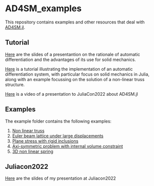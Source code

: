 # AD4SM_examples

This repository contains examples and other resources that deal with [AD4SM.jl](https://github.com/avigliotti/AD4SM.jl).

## Tutorial
[Here](https://github.com/avigliotti/AD4SM_examples/blob/master/AD4SM_talk.pdf) are the slides of a presentantion on the rationale of automatic differentiation and the advantages of its use for solid mechanics.

[Here](https://github.com/avigliotti/AD4SM_examples/blob/master/tutorial/handson_AD4SM_intro.ipynb) is a tutorial illustrating the implementation of an automatic differentiation system, with particular focus on solid mechanics in Julia, along with an example focussing on the solution of a non-linear truss structure.

[Here](https://www.youtube.com/watch?v=EeC2pu9i_F0&ab_channel=TheJuliaProgrammingLanguage) is a video of a presentation to JuliaCon2022 about AD4SM.jl

## Examples
The example folder contains the following examples:
1. [Non linear truss](https://github.com/avigliotti/AD4SM_examples/blob/master/examples/example_01_non_linear_truss.ipynb)
1. [Euler beam lattice under large displacements](https://github.com/avigliotti/AD4SM_examples/blob/master/examples/example_02_Euler_beams.ipynb)
1. [Plane stress with rigid inclusions](https://github.com/avigliotti/AD4SM_examples/blob/master/examples/example_03_plane_stress.ipynb)
1. [Axi-symmetric problem with internal volume constraint](https://github.com/avigliotti/AD4SM_examples/blob/master/examples/example_04_AxSymDomain.ipynb)
1. [3D non linear spring](https://github.com/avigliotti/AD4SM_examples/blob/master/examples/example_05_3DSpring.ipynb)

## Juliacon2022
[Here](https://github.com/avigliotti/AD4SM_examples/blob/main/juliacon2022/Juliacon2022_AD4SM_in_Julia.ipynb) are the slides of my presentation at Juliacon2022
